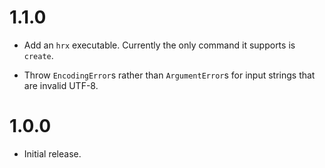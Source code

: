 # 1.1.0

* Add an `hrx` executable. Currently the only command it supports is `create`.

* Throw `EncodingError`s rather than `ArgumentError`s for input strings that are
  invalid UTF-8.

# 1.0.0

* Initial release.
